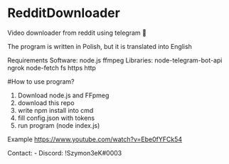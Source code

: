 # RedditDownloader
Video downloader from reddit using telegram 💙

The program is written in Polish, but it is translated into English

Requirements
    Software:
        node.js
        ffmpeg
    Libraries:
        node-telegram-bot-api
        ngrok
        node-fetch
        fs
        https
        http


#How to use program?
1. Download node.js and FFpmeg
2. download this repo
3. write npm install into cmd
4. fill config.json with tokens
5. run program (node index.js)


Example
https://www.youtube.com/watch?v=Ebe0fYFCk54

Contact:
    - Discord: !Szymon3eK#0003
